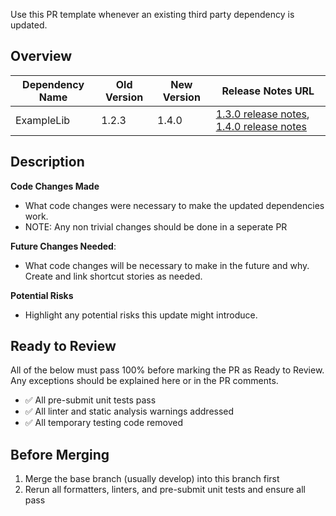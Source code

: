 Use this PR template whenever an existing third party dependency is updated.

## Overview

| Dependency Name | Old Version | New Version | Release Notes URL |
|-----------------|-------------|-------------|-------------------|
| ExampleLib      | 1.2.3       | 1.4.0       | [1.3.0 release notes](example.com/whats_new_130), [1.4.0 release notes](example.com/whats_new_140)|


## Description

**Code Changes Made**
- What code changes were necessary to make the updated dependencies work.
- NOTE: Any non trivial changes should be done in a seperate PR

**Future Changes Needed**:
- What code changes will be necessary to make in the future and why.  Create and link shortcut stories as needed.

**Potential Risks**
- Highlight any potential risks this update might introduce.


## Ready to Review

All of the below must pass 100% before marking the PR as Ready to Review.  Any exceptions should be explained here or in the PR comments.

- ✅  All pre-submit unit tests pass
- ✅  All linter and static analysis warnings addressed
- ✅  All temporary testing code removed

## Before Merging

1. Merge the base branch (usually develop) into this branch first
2. Rerun all formatters, linters, and pre-submit unit tests and ensure all pass
